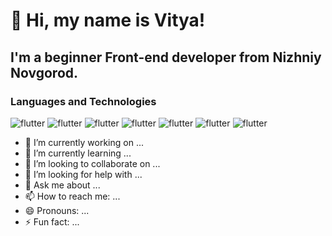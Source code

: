 # 👋 Hi, my name is Vitya! 

## I'm a beginner Front-end developer from Nizhniy Novgorod.

### Languages and Technologies
![flutter](https://img.shields.io/badge/JavaScript-090909?style=for-the-badge&logo=JavaScript)
![flutter](https://img.shields.io/badge/ReactJS-090909?style=for-the-badge&logo=React)
![flutter](https://img.shields.io/badge/Redux-090909?style=for-the-badge&logo=Redux)
![flutter](https://img.shields.io/badge/Rest_API-090909?style=for-the-badge&logo)
![flutter](https://img.shields.io/badge/HTML-090909?style=for-the-badge&logo=HTML5)
![flutter](https://img.shields.io/badge/CSS-090909?style=for-the-badge&logo=CSS3)
![flutter](https://img.shields.io/badge/SASS-090909?style=for-the-badge&logo=SASS)
- 🔭 I’m currently working on ...
- 🌱 I’m currently learning ...
- 👯 I’m looking to collaborate on ...
- 🤔 I’m looking for help with ...
- 💬 Ask me about ...
- 📫 How to reach me: ...
- 😄 Pronouns: ...
- ⚡ Fun fact: ...

